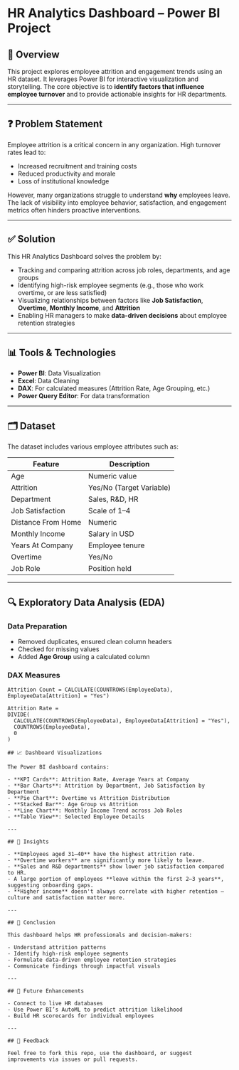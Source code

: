 # HR Analytics Dashboard – Power BI Project

## 📌 Overview

This project explores employee attrition and engagement trends using an HR dataset. It leverages Power BI for interactive visualization and storytelling. The core objective is to **identify factors that influence employee turnover** and to provide actionable insights for HR departments.

---

## ❓ Problem Statement

Employee attrition is a critical concern in any organization. High turnover rates lead to:

- Increased recruitment and training costs
- Reduced productivity and morale
- Loss of institutional knowledge

However, many organizations struggle to understand **why** employees leave. The lack of visibility into employee behavior, satisfaction, and engagement metrics often hinders proactive interventions.

---

## ✅ Solution

This HR Analytics Dashboard solves the problem by:

- Tracking and comparing attrition across job roles, departments, and age groups
- Identifying high-risk employee segments (e.g., those who work overtime, or are less satisfied)
- Visualizing relationships between factors like **Job Satisfaction**, **Overtime**, **Monthly Income**, and **Attrition**
- Enabling HR managers to make **data-driven decisions** about employee retention strategies

---

## 📊 Tools & Technologies

- **Power BI**: Data Visualization
- **Excel**: Data Cleaning
- **DAX**: For calculated measures (Attrition Rate, Age Grouping, etc.)
- **Power Query Editor**: For data transformation

---

## 🗂 Dataset

The dataset includes various employee attributes such as:

| Feature | Description |
|--------|-------------|
| Age | Numeric value |
| Attrition | Yes/No (Target Variable) |
| Department | Sales, R&D, HR |
| Job Satisfaction | Scale of 1–4 |
| Distance From Home | Numeric |
| Monthly Income | Salary in USD |
| Years At Company | Employee tenure |
| Overtime | Yes/No |
| Job Role | Position held |

---

## 🔍 Exploratory Data Analysis (EDA)

### Data Preparation
- Removed duplicates, ensured clean column headers
- Checked for missing values
- Added **Age Group** using a calculated column

### DAX Measures
```dax
Attrition Count = CALCULATE(COUNTROWS(EmployeeData), EmployeeData[Attrition] = "Yes")

Attrition Rate = 
DIVIDE(
  CALCULATE(COUNTROWS(EmployeeData), EmployeeData[Attrition] = "Yes"),
  COUNTROWS(EmployeeData),
  0
)

## 📈 Dashboard Visualizations

The Power BI dashboard contains:

- **KPI Cards**: Attrition Rate, Average Years at Company
- **Bar Charts**: Attrition by Department, Job Satisfaction by Department
- **Pie Chart**: Overtime vs Attrition Distribution
- **Stacked Bar**: Age Group vs Attrition
- **Line Chart**: Monthly Income Trend across Job Roles
- **Table View**: Selected Employee Details

---

## 📌 Insights

- **Employees aged 31–40** have the highest attrition rate.
- **Overtime workers** are significantly more likely to leave.
- **Sales and R&D departments** show lower job satisfaction compared to HR.
- A large portion of employees **leave within the first 2–3 years**, suggesting onboarding gaps.
- **Higher income** doesn't always correlate with higher retention — culture and satisfaction matter more.

---

## 🧾 Conclusion

This dashboard helps HR professionals and decision-makers:

- Understand attrition patterns
- Identify high-risk employee segments
- Formulate data-driven employee retention strategies
- Communicate findings through impactful visuals

---

## 📌 Future Enhancements

- Connect to live HR databases
- Use Power BI’s AutoML to predict attrition likelihood
- Build HR scorecards for individual employees

---

## 💬 Feedback

Feel free to fork this repo, use the dashboard, or suggest improvements via issues or pull requests.
